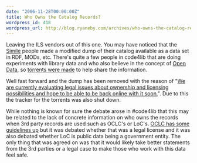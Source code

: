 ```yaml
---
date: "2006-11-28T00:00:00Z"
title: Who Owns the Catalog Records?
wordpress_id: 418
wordpress_url: http://blog.ryaneby.com/archives/who-owns-the-catalog-records/
---
```

Leaving the ILS vendors out of this one. You may have noticed that the <a href="http://simile.mit.edu/">Simile</a> people made a modified dump of their catalog available as a data set in RDF, MODs, etc. There's quite a few people in code4lib that are doing experiments with library data and who also believe in the concept of <a href="http://en.wikipedia.org/wiki/Open_Data">Open Data</a>, so <a href="http://code4lib.org/node/116">torrents were made</a> to help share the information.

Well fast forward and the dump has been removed with the reason of "<a href="http://simile.mit.edu/rdf-test-data/barton/README.txt">We are currently evaluating legal issues about ownership and licensing possibilities and hope to be able to be back online with it soon.</a>". Due to this the tracker for the torrents was also shut down.

While nothing is known for sure the debate arose in #code4lib that this may be related to the lack of concrete information on who owns the records when 3rd party records are used such as OCLC's or LoC's. <a href="http://www.oclc.org/support/documentation/worldcat/records/guidelines/default.htm">OCLC has some guidelines up</a> but it was debated whether that was a legal license and it was also debated whether LoC is public data being a government entity. The only thing that was agreed on was that it would likely take better statements from the 3rd parties or a legal case to make those who work with this data feel safe.

